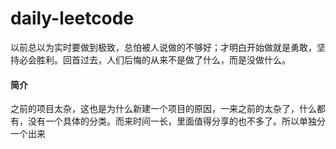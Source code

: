 # daily-leetcode

以前总以为实时要做到极致，总怕被人说做的不够好；才明白开始做就是勇敢，坚持必会胜利。回首过去，人们后悔的从来不是做了什么，而是没做什么。
#### 简介
之前的项目太杂，这也是为什么新建一个项目的原因，一来之前的太杂了，什么都有，没有一个具体的分类。而来时间一长，里面值得分享的也不多了。所以单独分一个出来
